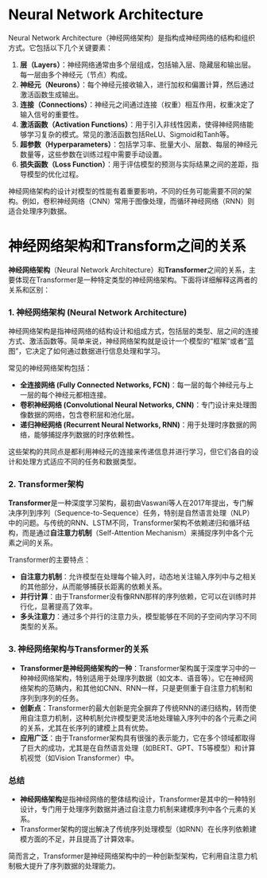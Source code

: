 # <font style="color:rgb(0, 0, 0);">Neural Network Architecture</font>
Neural Network Architecture（神经网络架构）是指构成神经网络的结构和组织方式。它包括以下几个关键要素：

1. **层（Layers）**：神经网络通常由多个层组成，包括输入层、隐藏层和输出层。每一层由多个神经元（节点）构成。
2. **神经元（Neurons）**：每个神经元接收输入，进行加权和偏置计算，然后通过激活函数生成输出。
3. **连接（Connections）**：神经元之间通过连接（权重）相互作用，权重决定了输入信号的重要性。
4. **激活函数（Activation Functions）**：用于引入非线性因素，使得神经网络能够学习复杂的模式。常见的激活函数包括ReLU、Sigmoid和Tanh等。
5. **超参数（Hyperparameters）**：包括学习率、批量大小、层数、每层的神经元数量等，这些参数在训练过程中需要手动设置。
6. **损失函数（Loss Function）**：用于评估模型的预测与实际结果之间的差距，指导模型的优化过程。

神经网络架构的设计对模型的性能有着重要影响，不同的任务可能需要不同的架构。例如，卷积神经网络（CNN）常用于图像处理，而循环神经网络（RNN）则适合处理序列数据。

# <font style="color:rgb(0, 0, 0);">神经网络架构和Transform之间的关系</font>
**神经网络架构**（Neural Network Architecture）和**Transformer**之间的关系，主要体现在Transformer是一种特定类型的神经网络架构。下面将详细解释这两者的关系和区别：

### 1. 神经网络架构 (Neural Network Architecture)
神经网络架构是指神经网络的结构设计和组成方式，包括层的类型、层之间的连接方式、激活函数等。简单来说，神经网络架构就是设计一个模型的“框架”或者“蓝图”，它决定了如何通过数据进行信息处理和学习。

常见的神经网络架构包括：

+ **全连接网络 (Fully Connected Networks, FCN)**：每一层的每个神经元与上一层的每个神经元都相连接。
+ **卷积神经网络 (Convolutional Neural Networks, CNN)**：专门设计来处理图像数据的网络，包含卷积层和池化层。
+ **递归神经网络 (Recurrent Neural Networks, RNN)**：用于处理时序数据的网络，能够捕捉序列数据的时序依赖性。

这些架构的共同点是都利用神经元的连接来传递信息并进行学习，但它们各自的设计和处理方式适应不同的任务和数据类型。

### 2. Transformer架构
**Transformer**是一种深度学习架构，最初由Vaswani等人在2017年提出，专门解决序列到序列（Sequence-to-Sequence）任务，特别是自然语言处理（NLP）中的问题。与传统的RNN、LSTM不同，Transformer架构不依赖递归和循环结构，而是通过**自注意力机制**（Self-Attention Mechanism）来捕捉序列中各个元素之间的关系。

Transformer的主要特点：

+ **自注意力机制**：允许模型在处理每个输入时，动态地关注输入序列中与之相关的其他部分，从而能够捕获长距离的依赖关系。
+ **并行计算**：由于Transformer没有像RNN那样的序列依赖，它可以在训练时并行化，显著提高了效率。
+ **多头注意力**：通过多个并行的注意力头，模型能够在不同的子空间内学习不同类型的关系。

### 3. 神经网络架构与Transformer的关系
+ **Transformer是神经网络架构的一种**：Transformer架构属于深度学习中的一种神经网络架构，特别适用于处理序列数据（如文本、语音等）。它在神经网络架构的范畴内，和其他如CNN、RNN一样，只是更侧重于自注意力机制和序列到序列的任务。
+ **创新点**：Transformer的最大创新是完全摒弃了传统RNN的递归结构，转而使用自注意力机制，这种机制允许模型更灵活地处理输入序列中的各个元素之间的关系，尤其在长序列的建模上具有优势。
+ **应用广泛**：由于Transformer架构具有很强的表示能力，它在多个领域都取得了巨大的成功，尤其是在自然语言处理（如BERT、GPT、T5等模型）和计算机视觉（如Vision Transformer）中。

### 总结
+ **神经网络架构**是指神经网络的整体结构设计，Transformer是其中的一种特别设计，专门用于处理序列数据并通过自注意力机制来建模序列中各个元素的关系。
+ Transformer架构的提出解决了传统序列处理模型（如RNN）在长序列依赖建模方面的不足，并且提高了计算效率。

简而言之，Transformer是神经网络架构中的一种创新型架构，它利用自注意力机制极大提升了序列数据的处理能力。

